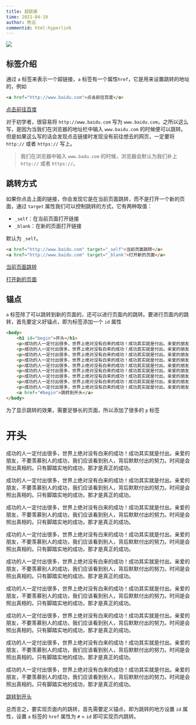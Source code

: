 ```yaml
---
title: 超链接
time: 2021-04-10
author: 熊滔
commentid: html:hyperlink
---
```


<img src="https://cdn.jsdelivr.net/gh/LastKnightCoder/ImgHosting2/20210410225423.svg">

## 标签介绍

通过 `a` 标签来表示一个超链接，`a` 标签有一个属性`href`，它是用来设置跳转的地址的，例如

```html
<a href="http://www.baidu.com">点击前往百度</a>
```

<DisplayBox>
<div><a href="http://www.baidu.com">点击前往百度</a></div>
</DisplayBox>

对于初学者，很容易将 `http://www.baidu.com` 写为 `www.baidu.com`，之所以这么写，是因为当我们在浏览器的地址栏中输入 `www.baidu.com` 的时候便可以跳转。但是如果这么写的话会发现点击链接时发现没有前往想去的网页，一定要将 `http://` 或者 `https://` 写上。

> 我们在浏览器中输入 `www.badu.com` 的时候，浏览器会默认为我们补上 `http://` 或者 `https://`。

## 跳转方式

如果你点击上面的链接，你会发现它是在当前页面跳转，而不是打开一个新的页面，通过 `target` 属性我们可以控制跳转的方式，它有两种取值：

- `_self`：在当前页面打开链接
- `_blank`：在新的页面打开链接

默认为 `_self`。

```html
<a href="http://www.baidu.com" target="_self">当前页面跳转</a>
<a href="http://www.baidu.com" target="_blank">打开新的页面</a>
```

<DisplayBox>
<div>
    <p><a href="http://www.baidu.com" target="_self">当前页面跳转</a></p>
    <p><a href="http://www.baidu.com" target="_blank">打开新的页面</a></p>
</div>
</DisplayBox>

## 锚点

`a` 标签除了可以跳转到新的页面的，还可以进行页面内的跳转。要进行页面内的跳转，首先要定义好锚点，即为标签添加一个 `id` 属性

```html {2,12}
<body>
    <h1 id="begin">开头</h1>
    <p>成功的人一定付出很多，世界上绝对没有白来的成功！成功其实就是付出。亲爱的朋友，不要羡慕别人的成功，我们应该看到别人，背后默默付出的努力。时间是会照出真相的。只有脚踏实地的成功，那才是真正的成功。</p>
    <p>成功的人一定付出很多，世界上绝对没有白来的成功！成功其实就是付出。亲爱的朋友，不要羡慕别人的成功，我们应该看到别人，背后默默付出的努力。时间是会照出真相的。只有脚踏实地的成功，那才是真正的成功。</p>
    <p>成功的人一定付出很多，世界上绝对没有白来的成功！成功其实就是付出。亲爱的朋友，不要羡慕别人的成功，我们应该看到别人，背后默默付出的努力。时间是会照出真相的。只有脚踏实地的成功，那才是真正的成功。</p>
    <p>成功的人一定付出很多，世界上绝对没有白来的成功！成功其实就是付出。亲爱的朋友，不要羡慕别人的成功，我们应该看到别人，背后默默付出的努力。时间是会照出真相的。只有脚踏实地的成功，那才是真正的成功。</p>
    <p>成功的人一定付出很多，世界上绝对没有白来的成功！成功其实就是付出。亲爱的朋友，不要羡慕别人的成功，我们应该看到别人，背后默默付出的努力。时间是会照出真相的。只有脚踏实地的成功，那才是真正的成功。</p>
    <p>成功的人一定付出很多，世界上绝对没有白来的成功！成功其实就是付出。亲爱的朋友，不要羡慕别人的成功，我们应该看到别人，背后默默付出的努力。时间是会照出真相的。只有脚踏实地的成功，那才是真正的成功。</p>
    <p>成功的人一定付出很多，世界上绝对没有白来的成功！成功其实就是付出。亲爱的朋友，不要羡慕别人的成功，我们应该看到别人，背后默默付出的努力。时间是会照出真相的。只有脚踏实地的成功，那才是真正的成功。</p>
    <p>成功的人一定付出很多，世界上绝对没有白来的成功！成功其实就是付出。亲爱的朋友，不要羡慕别人的成功，我们应该看到别人，背后默默付出的努力。时间是会照出真相的。只有脚踏实地的成功，那才是真正的成功。</p>
    <p>成功的人一定付出很多，世界上绝对没有白来的成功！成功其实就是付出。亲爱的朋友，不要羡慕别人的成功，我们应该看到别人，背后默默付出的努力。时间是会照出真相的。只有脚踏实地的成功，那才是真正的成功。</p>
    <a href="#begin">跳转到开头</a>
</body>
```

为了显示跳转的效果，需要足够长的页面，所以添加了很多的 `p` 标签

<DisplayBox>
<div>
    <h1 id="begin">开头</h1>
    <p>成功的人一定付出很多，世界上绝对没有白来的成功！成功其实就是付出。亲爱的朋友，不要羡慕别人的成功，我们应该看到别人，背后默默付出的努力。时间是会照出真相的。只有脚踏实地的成功，那才是真正的成功。</p>
    <p>成功的人一定付出很多，世界上绝对没有白来的成功！成功其实就是付出。亲爱的朋友，不要羡慕别人的成功，我们应该看到别人，背后默默付出的努力。时间是会照出真相的。只有脚踏实地的成功，那才是真正的成功。</p>
    <p>成功的人一定付出很多，世界上绝对没有白来的成功！成功其实就是付出。亲爱的朋友，不要羡慕别人的成功，我们应该看到别人，背后默默付出的努力。时间是会照出真相的。只有脚踏实地的成功，那才是真正的成功。</p>
    <p>成功的人一定付出很多，世界上绝对没有白来的成功！成功其实就是付出。亲爱的朋友，不要羡慕别人的成功，我们应该看到别人，背后默默付出的努力。时间是会照出真相的。只有脚踏实地的成功，那才是真正的成功。</p>
    <p>成功的人一定付出很多，世界上绝对没有白来的成功！成功其实就是付出。亲爱的朋友，不要羡慕别人的成功，我们应该看到别人，背后默默付出的努力。时间是会照出真相的。只有脚踏实地的成功，那才是真正的成功。</p>
    <p>成功的人一定付出很多，世界上绝对没有白来的成功！成功其实就是付出。亲爱的朋友，不要羡慕别人的成功，我们应该看到别人，背后默默付出的努力。时间是会照出真相的。只有脚踏实地的成功，那才是真正的成功。</p>
    <p>成功的人一定付出很多，世界上绝对没有白来的成功！成功其实就是付出。亲爱的朋友，不要羡慕别人的成功，我们应该看到别人，背后默默付出的努力。时间是会照出真相的。只有脚踏实地的成功，那才是真正的成功。</p>
    <p>成功的人一定付出很多，世界上绝对没有白来的成功！成功其实就是付出。亲爱的朋友，不要羡慕别人的成功，我们应该看到别人，背后默默付出的努力。时间是会照出真相的。只有脚踏实地的成功，那才是真正的成功。</p>
    <p>成功的人一定付出很多，世界上绝对没有白来的成功！成功其实就是付出。亲爱的朋友，不要羡慕别人的成功，我们应该看到别人，背后默默付出的努力。时间是会照出真相的。只有脚踏实地的成功，那才是真正的成功。</p>
    <a href="#begin">跳转到开头</a>
</div>
</DisplayBox>

总而言之，要实现页面内的跳转，首先需要定义锚点，即为跳转的地方设置 `id` 属性，设置 `a` 标签的 `href` 属性为 `#` + `id` 即可实现页内跳转。


